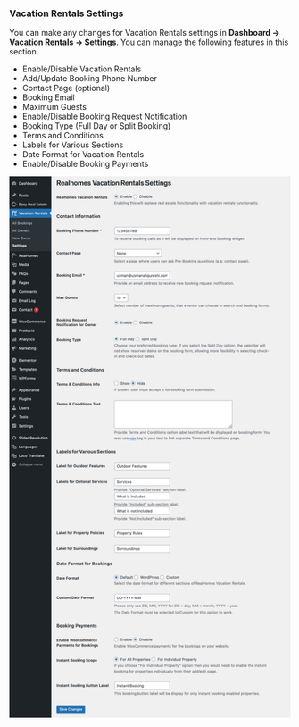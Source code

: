 ### **Vacation Rentals Settings**

You can make any changes for Vacation Rentals settings in **Dashboard &rarr; Vacation Rentals &rarr; Settings**. You can manage the following features in this section.

- Enable/Disable Vacation Rentals
- Add/Update Booking Phone Number
- Contact Page (optional)
- Booking Email
- Maximum Guests
- Enable/Disable Booking Request Notification
- Booking Type (Full Day or Split Booking)
- Terms and Conditions
- Labels for Various Sections
- Date Format for Vacation Rentals
- Enable/Disable Booking Payments

![Vacation Rentals Booking](images/vacation-rentals/vr-settings.png)